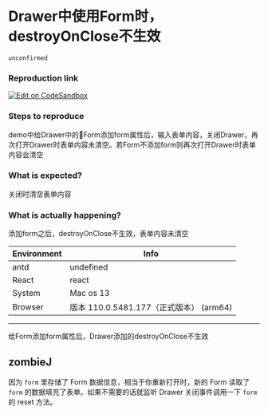 # Drawer中使用Form时，destroyOnClose不生效

`unconfirmed`

### Reproduction link

[![Edit on CodeSandbox](https://codesandbox.io/static/img/play-codesandbox.svg)](https://codesandbox.io/s/chou-ti-biao-dan-antd-4-24-8-forked-0hlpr3?file=/demo.tsx)

### Steps to reproduce

demo中给Drawer中的Form添加form属性后，输入表单内容，关闭Drawer，再次打开Drawer时表单内容未清空。若Form不添加form则再次打开Drawer时表单内容会清空

### What is expected?

关闭时清空表单内容

### What is actually happening?

添加form之后，destroyOnClose不生效，表单内容未清空

| Environment | Info                                    |
| ----------- | --------------------------------------- |
| antd        | undefined                               |
| React       | react                                   |
| System      | Mac os 13                               |
| Browser     | 版本 110.0.5481.177（正式版本） (arm64) |

---

给Form添加form属性后，Drawer添加的destroyOnClose不生效

<!-- generated by ant-design-issue-helper. DO NOT REMOVE -->

## zombieJ

因为 `form` 里存储了 Form 数据信息，相当于你重新打开时，新的 Form 读取了 `form` 的数据填充了表单。如果不需要的话就监听 Drawer 关闭事件调用一下 `form` 的 reset 方法。
